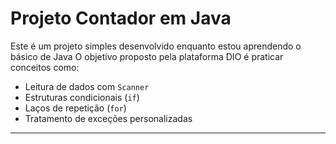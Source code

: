 # Projeto Contador em Java

Este é um projeto simples desenvolvido enquanto estou aprendendo o básico de Java
O objetivo proposto pela plataforma DIO é praticar conceitos como:

- Leitura de dados com `Scanner`
- Estruturas condicionais (`if`)
- Laços de repetição (`for`)
- Tratamento de exceções personalizadas

---
